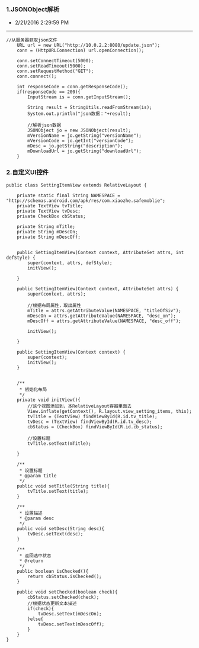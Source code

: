 
### 1.JSONObject解析 
*  2/21/2016 2:29:59 PM 

---
	//从服务器获取json文件
		URL url = new URL("http://10.0.2.2:8080/update.json"); 
		conn = (HttpURLConnection) url.openConnection();
		
		conn.setConnectTimeout(5000);
		conn.setReadTimeout(5000);
		conn.setRequestMethod("GET");
		conn.connect();
		
		int responseCode = conn.getResponseCode();
		if(responseCode == 200){
			InputStream is = conn.getInputStream();
			
			String result = StringUtils.readFromStream(is);
			System.out.println("json数据："+result);
			
			//解析json数据
			JSONObject jo = new JSONObject(result);
			mVersionName = jo.getString("versionName");
			mVersionCode = jo.getInt("versionCode");
			mDesc = jo.getString("description");
			mDownloadUrl = jo.getString("downloadUrl");
		}

### 2.自定义UI控件

	public class SettingItemView extends RelativeLayout {
	
		private static final String NAMESPACE = "http://schemas.android.com/apk/res/com.xiaozhe.safemoblie";
		private TextView tvTitle;
		private TextView tvDesc;
		private CheckBox cbStatus;
		
		private String mTitle;
		private String mDescOn;
		private String mDescOff;
	
	
		public SettingItemView(Context context, AttributeSet attrs, int defStyle) {
			super(context, attrs, defStyle);
			initView();
			
		}
	
		public SettingItemView(Context context, AttributeSet attrs) {
			super(context, attrs);
			
			//根据布局属性，取出属性
			mTitle = attrs.getAttributeValue(NAMESPACE, "titleOfSiv");
			mDescOn = attrs.getAttributeValue(NAMESPACE, "desc_on");
			mDescOff = attrs.getAttributeValue(NAMESPACE, "desc_off");
			
			initView();
	
		}
	
		public SettingItemView(Context context) {
			super(context);
			initView();
		}
		
		
		/**
		 * 初始化布局
		 */
		private void initView(){
			//这个视图添加到，本RelativeLayout容器里面去
			View.inflate(getContext(), R.layout.view_setting_items, this);
			tvTitle = (TextView) findViewById(R.id.tv_title);
			tvDesc = (TextView) findViewById(R.id.tv_desc);
			cbStatus = (CheckBox) findViewById(R.id.cb_status);
			
			//设置标题
			tvTitle.setText(mTitle);
	
		}
		
		/**
		 * 设置标题
		 * @param title
		 */
		public void setTitle(String title){
			tvTitle.setText(title);
		}
		
		/**
		 * 设置描述
		 * @param desc
		 */
		public void setDesc(String desc){
			tvDesc.setText(desc);
		}
		
		/**
		 * 返回选中状态
		 * @return
		 */
		public boolean isChecked(){
			return cbStatus.isChecked();
		}
		
		public void setChecked(boolean check){
			cbStatus.setChecked(check);
			//根据状态更新文本描述
			if(check){
				tvDesc.setText(mDescOn);
			}else{
				tvDesc.setText(mDescOff);
			}
		}
	}
